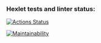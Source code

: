 ### Hexlet tests and linter status:

[![Actions Status](https://github.com/olya889/frontend-project-44/workflows/hexlet-check/badge.svg)](https://github.com/olya889/frontend-project-44/actions)

[![Maintainability](https://api.codeclimate.com/v1/badges/61ab451cd9cf8195d1cb/maintainability)](https://codeclimate.com/github/olya889/frontend-project-44/maintainability)

<script async id="asciicast-562878" src="https://asciinema.org/a/562878.js"></script>

<script async id="asciicast-563627" src="https://asciinema.org/a/563627.js"></script>

<script async id="asciicast-564251" src="https://asciinema.org/a/564251.js"></script>

<script async id="asciicast-564648" src="https://asciinema.org/a/564648.js"></script>

<script async id="asciicast-564687" src="https://asciinema.org/a/564687.js"></script>
